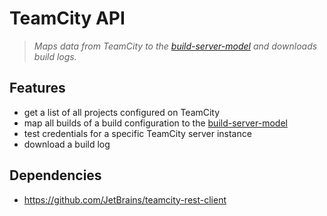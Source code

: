 # TeamCity API

> _Maps data from TeamCity to the [build-server-model](../build-server-model/README.md) and downloads build logs._

## Features

- get a list of all projects configured on TeamCity
- map all builds of a build configuration to the [build-server-model](../build-server-model/README.md)
- test credentials for a specific TeamCity server instance
- download a build log

## Dependencies

- https://github.com/JetBrains/teamcity-rest-client
